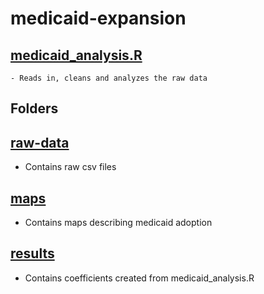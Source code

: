 # medicaid-expansion

  ## [medicaid_analysis.R](medicaid_analysis.R)
    - Reads in, cleans and analyzes the raw data
  
  ## Folders

  ## [raw-data](raw-data/)
  - Contains raw csv files

  ## [maps](maps/)
  - Contains maps describing medicaid adoption

  ## [results](results/)
  - Contains coefficients created from medicaid_analysis.R
  
  
